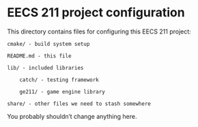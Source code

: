 # EECS 211 project configuration

This directory contains files for configuring this EECS 211 project:

    cmake/ - build system setup

    README.md - this file

    lib/ - included libraries

        catch/ - testing framework
        
        ge211/ - game engine library
        
    share/ - other files we need to stash somewhere

You probably shouldn’t change anything here.
